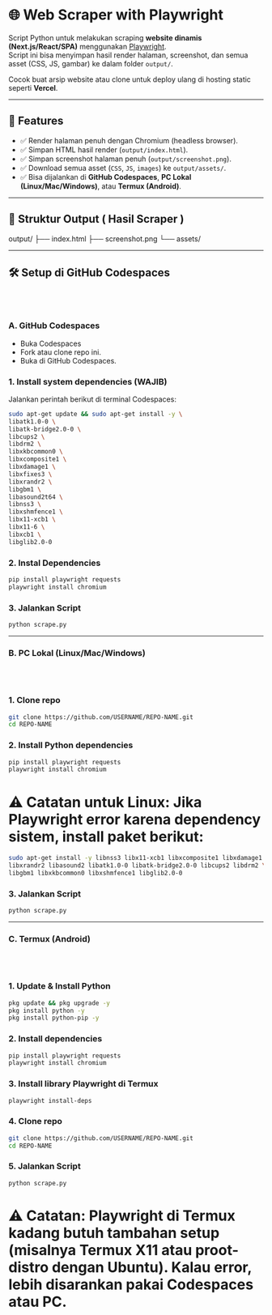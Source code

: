 # 🌐 Web Scraper with Playwright

Script Python untuk melakukan scraping **website dinamis (Next.js/React/SPA)** menggunakan [Playwright](https://playwright.dev/).  
Script ini bisa menyimpan hasil render halaman, screenshot, dan semua asset (CSS, JS, gambar) ke dalam folder `output/`.

Cocok buat arsip website atau clone untuk deploy ulang di hosting static seperti **Vercel**.

---

## 🚀 Features
- ✅ Render halaman penuh dengan Chromium (headless browser).
- ✅ Simpan HTML hasil render (`output/index.html`).
- ✅ Simpan screenshot halaman penuh (`output/screenshot.png`).
- ✅ Download semua asset (`CSS`, `JS`, `images`) ke `output/assets/`.
- ✅ Bisa dijalankan di **GitHub Codespaces**, **PC Lokal (Linux/Mac/Windows)**, atau **Termux (Android)**.

---


## 📂 Struktur Output ( Hasil Scraper ) 

output/ ├── index.html
        ├── screenshot.png
        └── assets/



---

## 🛠️ Setup di GitHub Codespaces
<br></br>

### A. GitHub Codespaces 
- Buka Codespaces
- Fork atau clone repo ini.  
- Buka di GitHub Codespaces.

### 1. Install system dependencies (WAJIB)
Jalankan perintah berikut di terminal Codespaces:

```bash
sudo apt-get update && sudo apt-get install -y \
libatk1.0-0 \
libatk-bridge2.0-0 \
libcups2 \
libdrm2 \
libxkbcommon0 \
libxcomposite1 \
libxdamage1 \
libxfixes3 \
libxrandr2 \
libgbm1 \
libasound2t64 \
libnss3 \
libxshmfence1 \
libx11-xcb1 \
libx11-6 \
libxcb1 \
libglib2.0-0 
```

### 2. Instal Dependencies

```bash
pip install playwright requests
playwright install chromium
```

### 3. Jalankan Script

```bash
python scrape.py
```


---

### B. PC Lokal (Linux/Mac/Windows)
<br></br>

### 1. Clone repo
```bash
git clone https://github.com/USERNAME/REPO-NAME.git
cd REPO-NAME
```


### 2. Install Python dependencies
```bash
pip install playwright requests
playwright install chromium
```
# ⚠️ Catatan untuk Linux: Jika Playwright error karena dependency sistem, install paket berikut:
```bash
sudo apt-get install -y libnss3 libx11-xcb1 libxcomposite1 libxdamage1 \
libxrandr2 libasound2 libatk1.0-0 libatk-bridge2.0-0 libcups2 libdrm2 \
libgbm1 libxkbcommon0 libxshmfence1 libglib2.0-0
```


### 3. Jalankan Script
```bash
python scrape.py
```

---


### C. Termux (Android)
<br></br>

### 1. Update & Install Python
```bash
pkg update && pkg upgrade -y
pkg install python -y
pkg install python-pip -y
```

### 2. Install dependencies
```bash
pip install playwright requests
playwright install chromium
```

### 3. Install library Playwright di Termux
```bash
playwright install-deps
```

### 4. Clone repo
```bash
git clone https://github.com/USERNAME/REPO-NAME.git
cd REPO-NAME
```

### 5. Jalankan Script
```bash
python scrape.py
```


# ⚠️ Catatan: Playwright di Termux kadang butuh tambahan setup (misalnya Termux X11 atau proot-distro dengan Ubuntu). Kalau error, lebih disarankan pakai Codespaces atau PC.
